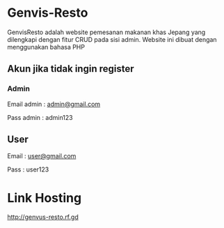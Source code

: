 # Genvis-Resto
GenvisResto adalah website pemesanan makanan khas Jepang yang dilengkapi dengan fitur CRUD pada sisi admin. Website ini dibuat dengan menggunakan bahasa PHP

## Akun jika tidak ingin register
### Admin
Email admin : admin@gmail.com

Pass admin : admin123

## User
Email : user@gmail.com

Pass : user123

# Link Hosting
http://genvus-resto.rf.gd
